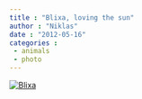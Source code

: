 ```yaml
---
title : "Blixa, loving the sun"
author : "Niklas"
date : "2012-05-16"
categories : 
 - animals
 - photo
---
```


[![Blixa](http://farm8.staticflickr.com/7211/7187958438_24bed9b355.jpg)](http://www.flickr.com/photos/pivic/7187958438)
